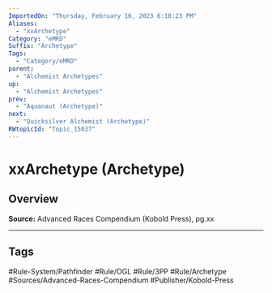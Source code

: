 ```yaml
---
ImportedOn: "Thursday, February 16, 2023 6:10:23 PM"
Aliases:
  - "xxArchetype"
Category: "eMRD"
Suffix: "Archetype"
Tags:
  - "Category/eMRD"
parent:
  - "Alchemist Archetypes"
up:
  - "Alchemist Archetypes"
prev:
  - "Aquanaut (Archetype)"
next:
  - "Quicksilver Alchemist (Archetype)"
RWtopicId: "Topic_15037"
---
```

# xxArchetype (Archetype)
## Overview
**Source:** Advanced Races Compendium  (Kobold Press), pg.xx


---
## Tags
#Rule-System/Pathfinder #Rule/OGL #Rule/3PP #Rule/Archetype #Sources/Advanced-Races-Compendium #Publisher/Kobold-Press


